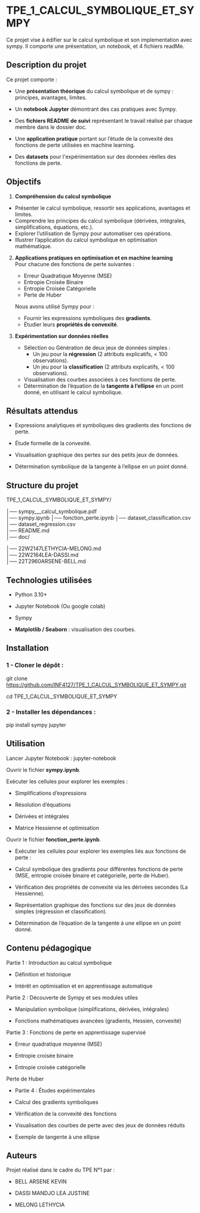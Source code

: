 # TPE_1_CALCUL_SYMBOLIQUE_ET_SYMPY
Ce projet vise à édifier sur le calcul symbolique et son implementation avec sympy. Il comporte une présentation, un notebook, et 4 fichiers readMe.

## Description du projet

Ce projet comporte : 

- Une **présentation théorique** du calcul symbolique et de sympy : principes, avantages, limites.

- Un **notebook Jupyter** démontrant des cas pratiques avec Sympy.

- Des **fichiers README de suivi** représentant le travail réalisé par chaque membre dans le dossier doc.

- Une **application pratique** portant sur l’étude de la convexité des fonctions de perte utilisées en machine learning.

- Des **datasets** pour l'expérimentation sur des données réelles des fonctions de perte.


## Objectifs

1. **Compréhension du calcul symbolique** 
- Présenter le calcul symbolique, ressortir ses applications, avantages et limites.
- Comprendre les principes du calcul symbolique (dérivées, intégrales, simplifications, équations, etc.).
- Explorer l’utilisation de Sympy pour automatiser ces opérations.
- Illustrer l’application du calcul symbolique en optimisation mathématique.

2. **Applications pratiques en optimisation et en machine learning**  
   Pour chacune des fonctions de perte suivantes :  
   - Erreur Quadratique Moyenne (MSE)  
   - Entropie Croisée Binaire  
   - Entropie Croisée Catégorielle  
   - Perte de Huber  

   Nous avons utilisé Sympy pour :  
   - Fournir les expressions symboliques des **gradients**.  
   - Étudier leurs **propriétés de convexité**.  

3. **Expérimentation sur données réelles**  
   - Sélection ou Génération de deux jeux de données simples :  
     - Un jeu pour la **régression** (2 attributs explicatifs, < 100 observations).  
     - Un jeu pour la **classification** (2 attributs explicatifs, < 100 observations).  
   - Visualisation des courbes associées à ces fonctions de perte.  
   - Détermination de l’équation de la **tangente à l’ellipse** en un point donné, en utilisant le calcul symbolique.

## Résultats attendus

- Expressions analytiques et symboliques des gradients des fonctions de perte.  

- Étude formelle de la convexité.  

- Visualisation graphique des pertes sur des petits jeux de données.  

- Détermination symbolique de la tangente à l’ellipse en un point donné.

## Structure du projet

TPE_1_CALCUL_SYMBOLIQUE_ET_SYMPY/
  
  │── sympy___calcul_symbolique.pdf          
  │── sympy.ipynb
  │── fonction_perte.ipynb
  │── dataset_classification.csv
  │── dataset_regression.csv                            
  │── README.md    
  │── doc/
  
  │── 22W2147LETHYCIA-MELONG.md           
  │── 22W2164LEA-DASSI.md                     
  │── 22T2960ARSENE-BELL.md          

## Technologies utilisées

+ Python 3.10+

+ Jupyter Notebook (Ou google colab)

+ Sympy

+ **Matplotlib / Seaborn** : visualisation des courbes.


## Installation

### 1 - Cloner le dépôt :

git clone https://github.com/INF4127/TPE_1_CALCUL_SYMBOLIQUE_ET_SYMPY.git

cd TPE_1_CALCUL_SYMBOLIQUE_ET_SYMPY


### 2 - Installer les dépendances :

pip install sympy jupyter

## Utilisation

Lancer Jupyter Notebook : jupyter-notebook

Ouvrir le fichier **sympy.ipynb**.

Exécuter les cellules pour explorer les exemples :

- Simplifications d’expressions

- Résolution d’équations

- Dérivées et intégrales

- Matrice Hessienne et optimisation

Ouvrir le fichier **fonction_perte.ipynb**.

- Exécuter les cellules pour explorer les exemples liés aux fonctions de perte :

- Calcul symbolique des gradients pour différentes fonctions de perte (MSE, entropie croisée binaire et catégorielle, perte de Huber).

- Vérification des propriétés de convexité via les dérivées secondes (La Hessienne).

- Représentation graphique des fonctions sur des jeux de données simples (régression et classification).

- Détermination de l’équation de la tangente à une ellipse en un point donné.

## Contenu pédagogique

Partie 1 : Introduction au calcul symbolique

- Définition et historique

- Intérêt en optimisation et en apprentissage automatique

Partie 2 : Découverte de Sympy et ses modules utiles

- Manipulation symbolique (simplifications, dérivées, intégrales)

- Fonctions mathématiques avancées (gradients, Hessien, convexité)

Partie 3 : Fonctions de perte en apprentissage supervisé

- Erreur quadratique moyenne (MSE)

- Entropie croisée binaire

- Entropie croisée catégorielle

Perte de Huber

- Partie 4 : Études expérimentales

- Calcul des gradients symboliques

- Vérification de la convexité des fonctions

- Visualisation des courbes de perte avec des jeux de données réduits

- Exemple de tangente à une ellipse

## Auteurs

Projet réalisé dans le cadre du TPE N°1 par :

- BELL ARSENE KEVIN

- DASSI MANDJO LEA JUSTINE

- MELONG LETHYCIA
